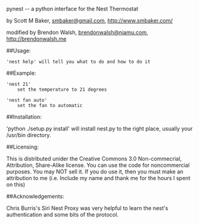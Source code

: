 pynest -- a python interface for the Nest Thermostat

by Scott M Baker, smbaker@gmail.com, http://www.smbaker.com/

modified by Brendon Walsh, brendonwalsh@niamu.com, http://brendonwalsh.me

##Usage:

    'nest help' will tell you what to do and how to do it

##Example:

    'nest 21'
        set the temperature to 21 degrees

    'nest fan auto'
        set the fan to automatic

##Installation:

'python ./setup.py install' will install nest.py to the right place,
usually your /usr/bin directory.

##Licensing:

This is distributed unider the Creative Commons 3.0 Non-commecrial,
Attribution, Share-Alike license. You can use the code for noncommercial
purposes. You may NOT sell it. If you do use it, then you must make an
attribution to me (i.e. Include my name and thank me for the hours I spent
on this)

##Acknowledgements:

Chris Burris's Siri Nest Proxy was very helpful to learn the nest's
   authentication and some bits of the protocol.

